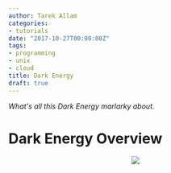 ```yaml
---
author: Tarek Allam
categories:
- tutorials
date: "2017-10-27T00:00:00Z"
tags:
- programming
- unix
- cloud
title: Dark Energy
draft: true
---
```


*What's all this Dark Energy marlarky about.*

<!--more-->

# Dark Energy Overview


<center>
<img src="/img/posts/2017-10-27-Dark-Energy-Overview/universe.jpg" style="float: 0px 0px 10px 15px;">
</center>
